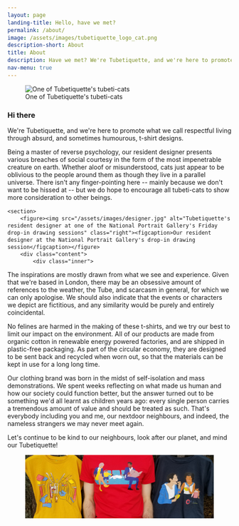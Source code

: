 ```yaml
---
layout: page
landing-title: Hello, have we met?
permalink: /about/
image: /assets/images/tubetiquette_logo_cat.png
description-short: About
title: About
description: Have we met? We're Tubetiquette, and we're here to promote what we call respecful living through absurd, and sometimes humourous, t-shirt designs.
nav-menu: true
---
```

<div id="main" class="alt">

<!--<section id="one">
	<div class="inner">
		<header class="major">
			<h1>Hi there</h1>
		</header>
	</div>
</section>-->

<section id="two" class="spotlights">
    <section>
        <figure><img src="{{page.image}}" alt="One of Tubetiquette's tubeti-cats" data-position="center center"><figcaption>One of Tubetiquette's tubeti-cats</figcaption></figure>
		<div class="content">
			<div class="inner">
<h1>Hi there</h1>

<p>We're Tubetiquette, and we're here to promote what we call respectful living through absurd, and sometimes humourous, t-shirt designs.</p>

<p>Being a master of reverse psychology, our resident designer presents various breaches of social courtesy in the form of the most impenetrable creature on earth. Whether aloof or misunderstood, cats just appear to be oblivious to the people around them as though they live in a parallel universe. There isn't any finger-pointing here -- mainly because we don't want to be hissed at -- but we do hope to encourage all tubeti-cats to show more consideration to other beings.</p>

</div></div></section>

    <section>
        <figure><img src="/assets/images/designer.jpg" alt="Tubetiquette's resident designer at one of the National Portrait Gallery's Friday drop-in drawing sessions" class="right"><figcaption>Our resident designer at the National Portrait Gallery's drop-in drawing session</figcaption></figure>
		<div class="content">
			<div class="inner">

<p>The inspirations are mostly drawn from what we see and experience. Given that we're based in London, there may be an obsessive amount of references to the weather, the Tube, and scarcasm in general, for which we can only apologise. We should also indicate that the events or characters we depict are fictitious, and any similarity would be purely and entirely coincidental. </p>


<p>No felines are harmed in the making of these t-shirts, and we try our best to limit our impact on the environment. All of our products are made from organic cotton in renewable energy powered factories, and are shipped in plastic-free packaging. As part of the circular economy, they are designed to be sent back and recycled when worn out, so that the materials can be kept in use for a long long time. </p>

</div></div></section>
<div class="inner">
<p>Our clothing brand was born in the midst of self-isolation and mass demonstrations. We spent weeks reflecting on what made us human and how our society could function better, but the answer turned out to be something we'd all learnt as children years ago: every single person carries a tremendous amount of value and should be treated as such. That's everybody including you and me, our nextdoor neighbours, and indeed, the nameless strangers we may never meet again. </p> 

<p>Let's continue to be kind to our neighbours, look after our planet, and mind our Tubetiquette!</p>
</div>
        <figure><img src="/assets/images/tshirt_model_scoop_hold_spread.png" alt="T-shirts illustrating Tubetiquette" class="right"><figcaption></figcaption></figure>

<!--</div> main-->
